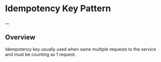 # Idempotency Key Pattern
__
## Overview
Idempotency key usually used when same multiple requests to the service and must be counting as 1 request.
